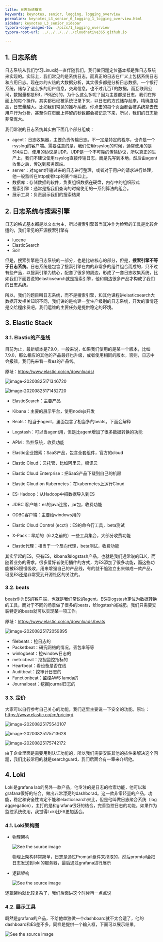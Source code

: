 ```yaml
---
title: 日志系统概览
keywords: keynotes, senior, logging, logging_overview
permalink: keynotes_L3_senior_6_logging_1_logging_overview.html
sidebar: keynotes_L3_senior_sidebar
typora-copy-images-to: ./pics/1_logging_overview
typora-root-url: ../../../../../cloudnative365.github.io

---
```


## 1. 日志系统

日志系统从我们学习Linux就一直伴随我们，我们做问题定位基本都是靠日志系统来实现的。实际上，我们常见的是系统日志，而真正的日志在广义上包括系统日志和应用日志。现在炒的火热的大数据分析，其实很多都是分析日志数据。一个银行系统，储存了这么多的用户信息，交易信息，也不过几百T的数据。而互联网公司，数据量都是EB，PB级别的。为什么这么多呢？因为主要都是日志，我们在界面上的每个操作，其实都已经被系统记录下来，以日志的方式储存起来，精确度越高，日志量越大。比如我们常见的推荐系统，你点击的每个页面都会被系统拿去做用户行为分析，甚至你在页面上停留的秒数都会被记录下来，所以，我们的日志量非常庞大。

我们常说的日志系统其实由下面几个部分组成：

+ agent：日志收集器，主要负责传输日志。不一定是特定的程序，也许是一个rsyslog的客户端。需要注意的是，我们使用rsyslog的时候，通常使用的是514端口，使用的协议是UDP。UDP是一个不可靠的传输协议，所以真正的生产上，我们不建议使用rsyslog直接传输日志，而是先写到本地，然后由agent收集之后，传送到服务器端。
+ server：对agent传输过来的日志进行整理，或者对于用户的请求进行处理，他一般监听在http或者tcp的某个端口上。
+ 数据库：存储数据的软件，负责组织数据在硬盘，内存中的组织形式
+ 搜索引擎：通常是指我们查询的时候使用的一系列算法的组合。
+ 展示工具：负责展示我们的搜索结果

## 2. 日志系统与搜索引擎

日志的格式基本都是以文本为主，所以搜索引擎首当其冲作为检索的工具是比较合适的，我们常见的开源搜索引擎有

+ lucene
+ ElasticSearch
+ Solr

但是，搜索引擎是日志系统的一部分，也是比较核心的部分，但是，**搜索引擎不等于日志系统**。日志系统是包含了搜索引擎在内的非常多的组件组合而成的，只不过有些产品，以搜索引擎为核心，配套了很多的周边，形成了一套日志收集系统，比如我们下面要说的elasticsearch就是搜索引擎，他和周边很多产品才构成了我们的日志系统。

所以，我们的题目叫日志系统，而不是搜索引擎，和其他课程讲elasticsearch大数据开发相关知识不同，我们讲的是构建一套生产级别的日志系统，开发的事情还是交给程序员吧，我们运维的主要任务是提供稳定的环境。

## 3. Elastic Stack

### 3.1. Elastic的产品线

目前为止，最新版本是7.9.0，一般来说，如果我们使用的是某一个版本，比如7.9.0，那么相应的其他的产品最好也升级，或者使用相同的版本，否则，日志中会报错。我们先来看一看es的产品线。

原址：https://www.elastic.co/cn/downloads/

![image-20200825171346720](/pages/keynotes/L3_senior/6_logging/pics/1_logging_overview/image-20200825171346720.png)

![image-20200825171452720](/pages/keynotes/L3_senior/6_logging/pics/1_logging_overview/image-20200825171452720.png)

+ ElasticSearch：主要产品

+ Kibana：主要的展示平台，使用nodejs开发

+ Beats：相当于agent，里面包含了相当多的beats。下面会解释
+ Logstash：可以当agent用，但是比agent增加了很多数据转换的功能
+ APM：监控系统，收费功能
+ Elastic企业搜索：SaaS产品，包含全套组件，官方的cloud
+ Elastic Cloud：云托管，比如阿里云，腾讯云
+ Elastic Cloud Enterprise：把SaaS产品下载到自己的机房
+ Elastic Cloud on Kubernetes：在kubernetes上运行Cloud
+ ES-Hadoop：从Hadoop中把数据导入到ES
+ JDBC 客户端：es的java连接，jar包，收费功能
+ ODBC客户端：主要给windows用的
+ Elastic Cloud Control (ecctl)：ES的命令行工具，beta测试
+ X-Pack：早期的（6.2之前的）一些工具集合，大部分收费功能
+ Elastic代理：相当于一个反向代理，beta测试，收费功能

其实早起的ES，只有ES，kibana和logstash产品，也就是我们通常说的ELK，而随着业务的需求，很多爱好者使用插件的方式，为ES添加了很多功能，而这些功能被ES慢慢吸收，用来增强自己的产品线，有的就干脆独立出来做成一款产品，可见ES还是非常受到开源社区的关注的。

### 3.2. beats

beats作为ES的客户端，也就是我们常说的agent。ES把logstash定位为数据转换的工具，而对于不同的场景做了很多的beats，给logstash减减肥。我们只需要安装特定的beats就可以实现某一项工作。

原址：https://www.elastic.co/cn/downloads/beats

![image-20200825172059895](/pages/keynotes/L3_senior/6_logging/pics/1_logging_overview/image-20200825172059895.png)

+ filebeats：挖日志的
+ Packetbeat：研究网络的情况，丢包率等等
+ winlogbeat：挖window日志的
+ metricbeat：挖掘监控指标的
+ Heartbeat：看设备是否在线
+ Auditbeat：挖审计日志的
+ Functionbeat：监控AWS lamda的
+ Journalbeat：挖掘journal日志的

### 3.3. 定价

大家可以自行参考自己关心的功能，我们这里主要说一下安全的功能。原址：https://www.elastic.co/cn/pricing/

![image-20200825175543107](/pages/keynotes/L3_senior/6_logging/pics/1_logging_overview/image-20200825175543107.png)

![image-20200825175713628](/pages/keynotes/L3_senior/6_logging/pics/1_logging_overview/image-20200825175713628.png)

![image-20200825175742172](/pages/keynotes/L3_senior/6_logging/pics/1_logging_overview/image-20200825175742172.png)

由于企业里面是需要用到认证功能的，所以我们需要安装其他的插件来解决这个问题，我们比较常用的就是searchguard，我们后面会有一章来介绍他。

## 4. Loki

Loki是grafana lab的另外一款产品，他专注的是日志的检索功能，他可以和grafana很好的结合，做出非常漂亮的dashborad。这一款非常轻量的产品，功能，稳定和安全性肯定不能和elasticsearch来比，但是他叫做日志聚合系统（log aggregation），主打的是和grafana很好的结合，完善监控日志的功能。如果作为监控系统使用，我觉得Loki比ES更加适合。

### 4.1. Loki架构图

+ 物理架构

  ![See the source image](/pages/keynotes/L3_senior/6_logging/pics/1_logging_overview/OIP.hlteEwpZJ72zcHXEzDmgRwHaDJ)

  物理上架构非常简单，日志是通过Promtail组件来挖取的，然后promtail会把日志发送到loki的服务器，最后通过grafana进行展示

+ 逻辑架构

  ![See the source image](/pages/keynotes/L3_senior/6_logging/pics/1_logging_overview/loki-arch.png)

逻辑架构就比较复杂了，我们后面讲这个时候再一点点说

### 4.2. 展示工具

既然是grafana的产品，不给他单独做一个dashboard就不太合适了，他的dashboard和ES差不多，同样是提供一个输入框，下面可以展示结果。

![See the source image](/pages/keynotes/L3_senior/6_logging/pics/1_logging_overview/loki_grafana_filtering.png)
